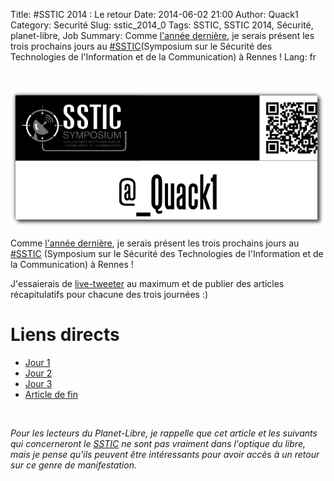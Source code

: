 Title: &#35;SSTIC 2014 : Le retour
Date: 2014-06-02 21:00
Author: Quack1
Category: Securité
Slug: sstic_2014_0
Tags: SSTIC, SSTIC 2014, Sécurité, planet-libre, Job
Summary: Comme [l'année dernière]({filename}/sstic_2013_0.md), je serais présent les trois prochains jours au [#SSTIC](https://www.sstic.org)(Symposium sur le Sécurité des Technologies de l'Information et de la Communication) à Rennes !
Lang: fr

&nbsp;
<div align=center><img src="upload/sstic_0.png" align=center width="600"/></div>

Comme [l'année dernière]({filename}/sstic_2013_0.md), je serais présent les trois prochains jours au [#SSTIC](https://www.sstic.org) (Symposium sur le Sécurité des Technologies de l'Information et de la Communication) à Rennes !

J'essaierais de [live-tweeter](https://twitter.com/_Quack1) au maximum et de publier des articles récapitulatifs pour chacune des trois journées :)

# Liens directs

- [Jour 1]()
- [Jour 2]()
- [Jour 3]()
- [Article de fin]()

<!--
- [Jour 1](/sstic_2014_1.html)
- [Jour 2](/sstic_2014_2.html)
- [Jour 3](/sstic_2014_3.html)
- [Article de fin](/sstic_2014_fin.html)
- [Slides](/sstic_2014_slides.html)
-->

&nbsp;

_Pour les lecteurs du Planet-Libre, je rappelle que cet article et les suivants qui concerneront le [SSTIC](/tag/SSTIC.html) ne sont pas vraiment dans l'optique du libre, mais je pense qu'ils peuvent être intéressants pour avoir accès à un retour sur ce genre de manifestation._